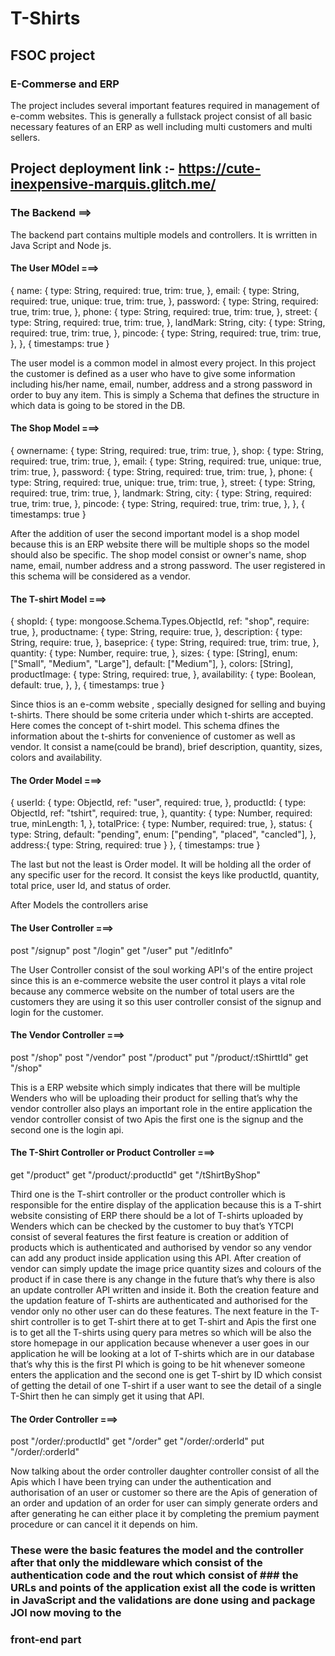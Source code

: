 # T-Shirts
## FSOC project
### E-Commerse and ERP

The project includes several important features required in management of e-comm websites.
This is generally a fullstack project consist of all basic necessary features of an ERP as well including multi customers and multi sellers.

##   Project deployment link :- https://cute-inexpensive-marquis.glitch.me/

### The Backend ==> 

The backend part contains multiple models and controllers. It is wrritten in Java Script and Node js.

#### The User MOdel ===>
 {
    name: {
      type: String,
      required: true,
      trim: true,
    },
    email: {
      type: String,
      required: true,
      unique: true,
      trim: true,
    },
    password: {
      type: String,
      required: true,
      trim: true,
    },
    phone: {
      type: String,
      required: true,
      trim: true,
    },
    street: {
      type: String,
      required: true,
      trim: true,
    },
    landMark: String,
    city: {
      type: String,
      required: true,
      trim: true,
    },
    pincode: {
      type: String,
      required: true,
      trim: true,
    },
  },
  { timestamps: true }
  
The user model is a common model in almost every project. In this project the customer is defined as a user who have to give some information including his/her name, email, number, address and a strong password in order to buy any item. This is simply a Schema that defines the structure in which data is going to be stored in the DB.

#### The Shop Model ===>
{
    ownername: {
      type: String,
      required: true,
      trim: true,
    },
    shop: {
      type: String,
      required: true,
      trim: true,
    },
    email: {
      type: String,
      required: true,
      unique: true,
      trim: true,
    },
    password: {
      type: String,
      required: true,
      trim: true,
    },
    phone: {
      type: String,
      required: true,
      unique: true,
      trim: true,
    },
    street: {
      type: String,
      required: true,
      trim: true,
    },
    landmark: String,
    city: {
      type: String,
      required: true,
      trim: true,
    },
    pincode: {
      type: String,
      required: true,
      trim: true,
    },
  },
  { timestamps: true }
  
After the addition of user the second important model is a shop model because this is an ERP website there will be multiple shops so the model should also be specific. The shop model consist or owner's name, shop name, email, number address and a strong password. The user registered in this schema will be considered as a vendor.

#### The T-shirt Model ===>
 {
    shopId: {
      type: mongoose.Schema.Types.ObjectId,
      ref: "shop",
      require: true,
    },
    productname: {
      type: String,
      require: true,
    },
    description: {
      type: String,
      require: true,
    },
    baseprice: {
      type: String,
      required: true,
      trim: true,
    },
    quantity: {
      type: Number,
      require: true,
    },
    sizes: {
      type: [String],
      enum: ["Small", "Medium", "Large"],
      default: ["Medium"],
    },
    colors: [String],
    productImage: {
      type: String,
      required: true,
    },
    availability: {
      type: Boolean,
      default: true,
    },
  },
  { timestamps: true }
  
Since thios is an e-comm website , specially designed for selling and buying t-shirts. There should be some criteria under which t-shirts are accepted. Here comes the concept of t-shirt model. This schema dfines the information about the t-shirts for convenience of customer as well as vendor. It consist a name(could be brand), brief description, quantity, sizes, colors and availability.

#### The Order Model ===>
 {
    userId: {
      type: ObjectId,
      ref: "user",
      required: true,
    },
    productId: {
      type: ObjectId,
      ref: "tshirt",
      required: true,
    },
    quantity: {
      type: Number,
      required: true,
      minLength: 1,
    },
    totalPrice: {
      type: Number,
      required: true,
    },
    status: {
      type: String,
      default: "pending",
      enum: ["pending", "placed", "cancled"],
    },
    address:{
      type: String,
      required: true
    }
  },
  { timestamps: true }
  
The last but not the least is Order model. It will be holding all the order of any specific user for the record. It consist the keys like productId, quantity, total price, user Id, and status of order.

After Models the controllers arise

#### The User Controller ===>
post "/signup"
post "/login"
get "/user"
put "/editInfo"

The User Controller consist of the soul working API's of the entire project since this is an e-commerce website the user control it plays a vital role because any commerce website on the number of total users are the customers they are using it so this user controller consist of the signup and login for the customer.

#### The Vendor Controller ===>
post "/shop"
post "/vendor"
post "/product"
put "/product/:tShirttId"
get "/shop"

This is a ERP website which simply indicates that there will be multiple Wenders who will be uploading their product for selling that’s why the vendor controller also plays an important role in the entire application the vendor controller consist of two Apis the first one is the signup and the second one is the login api.

#### The T-Shirt Controller or Product Controller ===>
get "/product"
get "/product/:productId"
get "/tShirtByShop"

Third one is the T-shirt controller or the product controller which is responsible for the entire display of the application because this is a T-shirt website consisting of ERP there should be a lot of T-shirts uploaded by Wenders which can be checked by the customer to buy that’s YTCPI consist of several features the first feature is creation or addition of products which is authenticated and authorised by vendor so any vendor can add any product inside application using this API.
After creation of vendor can simply update the image price quantity sizes and colours of the product if in case there is any change in the future that’s why there is also an update controller API written and inside it.
Both the creation feature and the updation feature of T-shirts are authenticated and authorised for the vendor only no other user can do these features.
The next feature in the T-shirt controller is to get T-shirt there at to get T-shirt and Apis the first one is to get all the T-shirts using query para metres so which will be also the store homepage in our application because whenever a user goes in our application he will be looking at a lot of T-shirts which are in our database that’s why this is the first PI which is going to be hit whenever someone enters the application and the second one is get T-shirt by ID which consist of getting the detail of one T-shirt if a user want to see the detail of a single T-Shirt then he can simply get it using that API.

#### The Order Controller ===>
post "/order/:productId"
get "/order"
get "/order/:orderId"
put "/order/:orderId"
  
Now talking about the order controller daughter controller consist of all the Apis which I have been trying can under the authentication and authorisation of an user or customer so there are the Apis of generation of an order and updation of an order for user can simply generate orders and after generating he can either place it by completing the premium payment procedure or can cancel it it depends on him.

### These were the basic features the model and the controller after that only the middleware which consist of the authentication code and the rout which consist of ### the URLs and points of the application exist all the code is written in JavaScript and the validations are done using and package JOI now moving to the
### front-end part
